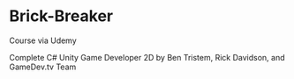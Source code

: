 # Brick-Breaker

Course via Udemy

Complete C# Unity Game Developer 2D by Ben Tristem, Rick Davidson, and GameDev.tv Team
